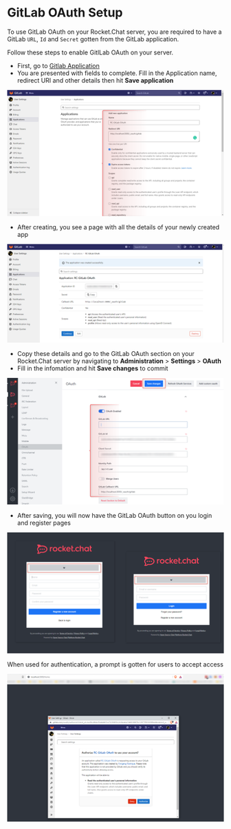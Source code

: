 # GitLab OAuth Setup

To use GitLab OAuth on your Rocket.Chat server, you are required to have a GitLab `URL`, `Id` and `Secret` gotten from the GitLab application.

Follow these steps to enable GitlLab OAuth on your server.

* First, go to [Gitlab Application](https://gitlab.com/-/profile/applications)
* You are presented with fields to complete. Fill in the Application name, redirect URI and other details then hit **Save application**

![](<../../../../.gitbook/assets/image (661) (1) (1).png>)

* After creating, you see a page with all the details of your newly created app

![](<../../../../.gitbook/assets/image (681) (1) (1) (1).png>)

* Copy these details and go to the GitLab OAuth section on your Rocket.Chat server by navigating to **Administration** > **Settings** > **OAuth**
* Fill in the infomation and hit **Save changes** to commit

![](<../../../../.gitbook/assets/image (670) (1) (1) (1).png>)

* After saving, you will now have the GitLab OAuth button on you login and register pages

![](<../../../../.gitbook/assets/image (641) (1) (1) (1).png>)

When used for authentication, a prompt is gotten for users to accept access

![](<../../../../.gitbook/assets/image (684) (1) (1).png>)
